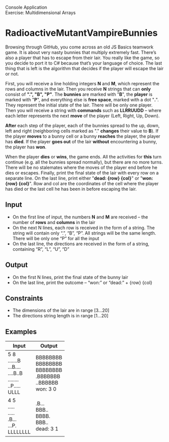 Console Application<br>
Exercise: Multidimensional Arrays
# RadioactiveMutantVampireBunnies
Browsing through GitHub, you come across an old JS Basics teamwork game. It is about very nasty bunnies that multiply extremely fast. There’s also a player that has to escape from their lair. You really like the game, so you decide to port it to C# because that’s your language of choice. The last thing that is left is the algorithm that decides if the player will escape the lair or not.

First, you will receive a line holding integers __N__ and __M__, which represent the rows and columns in the lair. Then you receive __N__ strings that can __only__ consist of __".", "B", "P"__. The __bunnies__ are marked with "__B__", the __player__ is marked with "__P__", and everything else is __free space__, marked with a dot "__.__". They represent the initial state of the lair. There will be only one player. Then you will receive a string with __commands__ such as __LLRRUUDD__ – where each letter represents the next __move__ of the player (Left, Right, Up, Down).

__After__ each step of the player, each of the bunnies spread to the up, down, left and right (neighboring cells marked as "." __changes__ their value to __B__). If the player __moves__ to a bunny cell or a bunny __reaches__ the player, the player has __died__. If the player __goes out__ of the lair __without__ encountering a bunny, the player has __won__.

When the player __dies__ or __wins__, the game ends. All the activities for __this__ turn continue (e.g. all the bunnies spread normally), but there are no more turns. There will be no stalemates where the moves of the player end before he dies or escapes.
Finally, print the final state of the lair with every row on a separate line. On the last line, print either "__dead: {row} {col}__" or "__won: {row} {col}__". Row and col are the coordinates of the cell where the player has died or the last cell he has been in before escaping the lair.
## Input
- On the first line of input, the numbers __N__ and __M__ are received – the number of __rows__ and __columns__ in the lair
- On the next N lines, each row is received in the form of a string. The string will contain only “.”, “B”, “P”. All strings will be the same length. There will be only one “P” for all the input
- On the last line, the directions are received in the form of a string, containing “R”, “L”, “U”, “D”
## Output
- On the first N lines, print the final state of the bunny lair
- On the last line, print the outcome – “won:” or “dead:” + {row} {col}
## Constraints
- The dimensions of the lair are in range [3…20]
- The directions string length is in range [1…20]
## Examples
Input|Output
-----|------
5 8<br>.......B<br>...B....<br>....B..B<br>........<br>..P.....<br>ULLL|BBBBBBBB<br>BBBBBBBB<br>BBBBBBBB<br>.BBBBBBB<br>..BBBBBB<br>won: 3 0
4 5<br>.....<br>.....<br>.B...<br>...P.<br>LLLLLLLL|.B...<br>BBB..<br>BBBB.<br>BBB..<br>dead: 3 1

